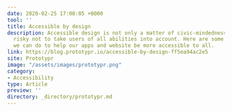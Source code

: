 ```yaml
---
date: 2020-02-25 17:08:05 +0000
tool: ''
title: Accessible by design
description: Accessible design is not only a matter of civic-mindedness. It is becoming
  risky not to take users of all abilities into account. Here are some simple things
  we can do to help our apps and website be more accessible to all.
link: https://blog.prototypr.io/accessible-by-design-ff5ea94ac2e5
site: Prototypr
image: "/assets/images/prototypr.png"
category:
- Accessibility
type: Article
preview: ''
directory: _directory/prototypr.md
---
```

